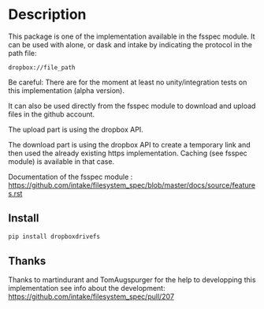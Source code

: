 # Description

This package is one of the implementation available in the fsspec module. It can be used with alone, or dask and intake by indicating the  protocol in the path file:
```
dropbox://file_path
```

Be careful: There are for the moment at least no unity/integration tests on this implementation (alpha version).

It can also be used directly from the fsspec module to download and upload files in the github account.

The upload part is using the dropbox API.

The download part is using the dropbox API to create a temporary link and then used the already existing https implementation.
Caching (see fsspec module) is available in that case.

Documentation of the fsspec module : https://github.com/intake/filesystem_spec/blob/master/docs/source/features.rst

## Install

```bash
pip install dropboxdrivefs
```

## Thanks

Thanks to martindurant and TomAugspurger for the help to developping this implementation
see info about the development: https://github.com/intake/filesystem_spec/pull/207
